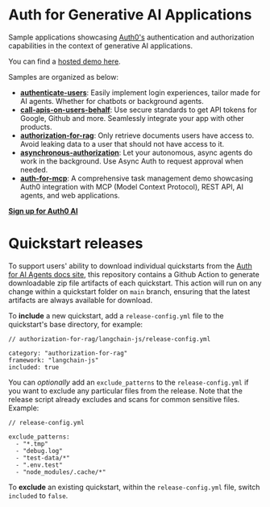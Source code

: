 # Auth for Generative AI Applications

Sample applications showcasing [Auth0's](https://www.auth0.ai/) authentication and authorization capabilities in the context of generative AI applications.

You can find a [hosted demo here](https://demo.auth0.ai/).

Samples are organized as below:

- [**authenticate-users**](https://auth0.com/ai/docs/user-authentication): Easily implement login experiences, tailor made for AI agents. Whether for chatbots or background agents.
- [**call-apis-on-users-behalf**](https://auth0.com/ai/docs/call-others-apis-on-users-behalf): Use secure standards to get API tokens for Google, Github and more. Seamlessly integrate your app with other products.
- [**authorization-for-rag**](https://auth0.com/ai/docs/authorization-for-rag): Only retrieve documents users have access to. Avoid leaking data to a user that should not have access to it.
- [**asynchronous-authorization**](https://auth0.com/ai/docs/async-authorization): Let your autonomous, async agents do work in the background. Use Async Auth to request approval when needed.
- [**auth-for-mcp**](./auth-for-mcp/auth0-task-vantage): A comprehensive task management demo showcasing Auth0 integration with MCP (Model Context Protocol), REST API, AI agents, and web applications.

[**Sign up for Auth0 AI**](https://auth0.com/signup?onboard_app=genai&ocid=7014z000001NyoxAAC-aPA4z0000008OZeGAM)

# Quickstart releases

To support users' ability to download individual quickstarts from the [Auth for AI Agents docs site](https://auth0.com/ai/docs), this repository contains a Github Action to generate downloadable zip file artifacts of each quickstart. This action will run on any change within a quickstart folder on `main` branch, ensuring that the latest artifacts are always available for download.

To **include** a new quickstart, add a `release-config.yml` file to the quickstart's base directory, for example:

```
// authorization-for-rag/langchain-js/release-config.yml

category: "authorization-for-rag"
framework: "langchain-js"
included: true
```

You can *optionally* add an `exclude_patterns` to the `release-config.yml` if you want to exclude any particular files from the release. Note that the release script already excludes and scans for common sensitive files. Example:

```
// release-config.yml

exclude_patterns:
  - "*.tmp"
  - "debug.log"
  - "test-data/*"
  - ".env.test"
  - "node_modules/.cache/*"
```

To **exclude** an existing quickstart, within the `release-config.yml` file, switch `included` to `false`.